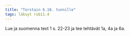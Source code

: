 ```yaml
---
title: "Torstain 6.10. tunnille"
tags: läksyt rub11.4
---
```


Lue ja suomenna text 1 s. 22-23 ja tee tehtävät 1a, 4a ja 6a.